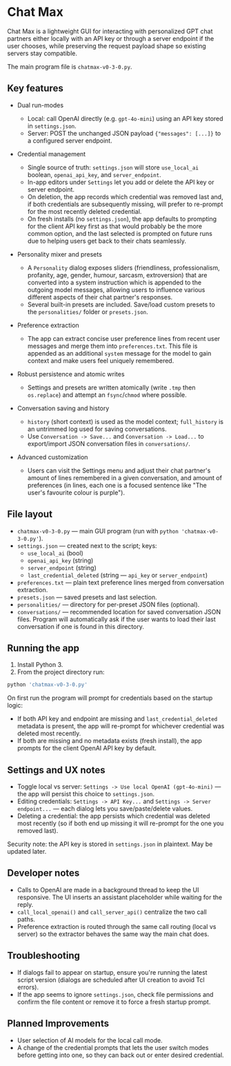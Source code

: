 # Chat Max

Chat Max is a lightweight GUI for interacting with personalized GPT chat partners either locally with an API key or through a server endpoint if the user chooses, while preserving the request payload shape so existing servers stay compatible.

The main program file is `chatmax-v0-3-0.py`.

## Key features

- Dual run-modes
	- Local: call OpenAI directly (e.g. `gpt-4o-mini`) using an API key stored in `settings.json`.
	- Server: POST the unchanged JSON payload `{"messages": [...]}` to a configured server endpoint.

- Credential management
	- Single source of truth: `settings.json` will store `use_local_ai` boolean, `openai_api_key`, and `server_endpoint`.
	- In-app editors under `Settings` let you add or delete the API key or server endpoint.
	- On deletion, the app records which credential was removed last and, if both credentials are subsequently missing, will prefer to re-prompt for the most recently deleted credential.
	- On fresh installs (no `settings.json`), the app defaults to prompting for the client API key first as that would probably be the more common option, and the last selected is prompted on future runs due to helping users get back to their chats seamlessly.

- Personality mixer and presets
	- A `Personality` dialog exposes sliders (friendliness, professionalism, profanity, age, gender, humour, sarcasm, extroversion) that are converted into a system instruction which is appended to the outgoing model messages, allowing users to influence various different aspects of their chat partner's responses.
	- Several built-in presets are included. Save/load custom presets to the `personalities/` folder or `presets.json`.

- Preference extraction
	- The app can extract concise user preference lines from recent user messages and merge them into `preferences.txt`. This file is appended as an additional `system` message for the model to gain context and make users feel uniquely remembered.

- Robust persistence and atomic writes
	- Settings and presets are written atomically (write `.tmp` then `os.replace`) and attempt an `fsync`/`chmod` where possible.

- Conversation saving and history
	- `history` (short context) is used as the model context; `full_history` is an untrimmed log used for saving conversations.
	- Use `Conversation -> Save...` and `Conversation -> Load...` to export/import JSON conversation files in `conversations/`.

- Advanced customization
	- Users can visit the Settings menu and adjust their chat partner's amount of lines remembered in a given conversation, and amount of preferences (in lines, each one is a focused sentence like "The user's favourite colour is purple").

## File layout

- `chatmax-v0-3-0.py` — main GUI program (run with `python 'chatmax-v0-3-0.py'`).
- `settings.json` — created next to the script; keys:
	- `use_local_ai` (bool)
	- `openai_api_key` (string)
	- `server_endpoint` (string)
	- `last_credential_deleted` (string — `api_key` or `server_endpoint`)
- `preferences.txt` — plain text preference lines merged from conversation extraction.
- `presets.json` — saved presets and last selection.
- `personalities/` — directory for per-preset JSON files (optional).
- `conversations/` — recommended location for saved conversation JSON files. Program will automatically ask if the user wants to load their last conversation if one is found in this directory.

## Running the app

1. Install Python 3.
2. From the project directory run:

```bash
python 'chatmax-v0-3-0.py'
```

On first run the program will prompt for credentials based on the startup logic:

- If both API key and endpoint are missing and `last_credential_deleted` metadata is present, the app will re-prompt for whichever credential was deleted most recently.
- If both are missing and no metadata exists (fresh install), the app prompts for the client OpenAI API key by default.

## Settings and UX notes

- Toggle local vs server: `Settings -> Use local OpenAI (gpt-4o-mini)` — the app will persist this choice to `settings.json`.
- Editing credentials: `Settings -> API Key...` and `Settings -> Server endpoint...` — each dialog lets you save/paste/delete values.
- Deleting a credential: the app persists which credential was deleted most recently (so if both end up missing it will re-prompt for the one you removed last).

Security note: the API key is stored in `settings.json` in plaintext. May be updated later.

## Developer notes

- Calls to OpenAI are made in a background thread to keep the UI responsive. The UI inserts an assistant placeholder while waiting for the reply.
- `call_local_openai()` and `call_server_api()` centralize the two call paths.
- Preference extraction is routed through the same call routing (local vs server) so the extractor behaves the same way the main chat does.

## Troubleshooting

- If dialogs fail to appear on startup, ensure you're running the latest script version (dialogs are scheduled after UI creation to avoid Tcl errors).
- If the app seems to ignore `settings.json`, check file permissions and confirm the file content or remove it to force a fresh startup prompt.

## Planned Improvements

- User selection of AI models for the local call mode.
- A change of the credential prompts that lets the user switch modes before getting into one, so they can back out or enter desired credential.
